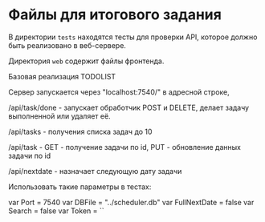 # Файлы для итогового задания

В директории `tests` находятся тесты для проверки API, которое должно быть реализовано в веб-сервере.

Директория `web` содержит файлы фронтенда.

Базовая реализация TODOLIST

Сервер запускается через "localhost:7540/" в адресной строке, 

/api/task/done - запускает обработчик POST и DELETE, делает задачу выполненной или удаляет её.

/api/tasks - получения списка задач до 10

/api/task - GET - получение задачи по id, PUT - обновление данных задачи по id

/api/nextdate - назначает следующую дату задачи

Использовать такие параметры в тестах:

var Port = 7540
var DBFile = "../scheduler.db"
var FullNextDate = false
var Search = false
var Token = ``
